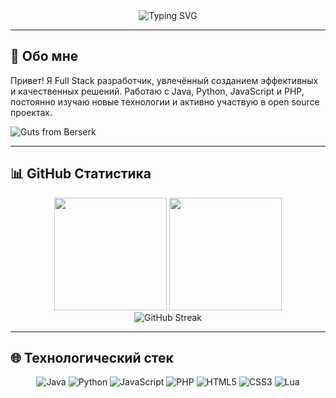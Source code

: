<div align="center">
  <img src="https://readme-typing-svg.demolab.com?font=Fira+Code&weight=7000&size=33&duration=4000&pause=1000&color=38BDF8&width=435&lines=Full+Stack+Developer;Java+%7C+Python+%7C+JS+%7C+PHP;Open+Source+Enthusiast" alt="Typing SVG" />
</div>

---

## 👋 Обо мне

Привет! Я Full Stack разработчик, увлечённый созданием эффективных и качественных решений. Работаю с Java, Python, JavaScript и PHP, постоянно изучаю новые технологии и активно участвую в open source проектах.

![Guts from Berserk](https://media1.tenor.com/m/rq-n48NBHEkAAAAd/berserk-guts.gif)

---

## 📊 GitHub Статистика

<div align="center">
  <img height="180em" src="https://github-readme-stats.vercel.app/api?username=Benqxc&show_icons=true&theme=tokyonight&include_all_commits=true&count_private=true"/>
  <img height="180em" src="https://github-readme-stats.vercel.app/api/top-langs/?username=Benqxc&layout=compact&langs_count=8&theme=tokyonight"/>
</div>

<div align="center">
  <img src="https://github-readme-streak-stats.herokuapp.com/?user=Benqxc&theme=tokyonight" alt="GitHub Streak" />
</div>

---

## 🌐 Технологический стек

<div align="center">
  <img src="https://img.shields.io/badge/Java-ED8B00?style=for-the-badge&logo=openjdk&logoColor=white" alt="Java"/>
  <img src="https://img.shields.io/badge/Python-3776AB?style=for-the-badge&logo=python&logoColor=white" alt="Python"/>
  <img src="https://img.shields.io/badge/JavaScript-F7DF1E?style=for-the-badge&logo=javascript&logoColor=black" alt="JavaScript"/>
  <img src="https://img.shields.io/badge/PHP-777BB4?style=for-the-badge&logo=php&logoColor=white" alt="PHP"/>
  <img src="https://img.shields.io/badge/HTML5-E34F26?style=for-the-badge&logo=html5&logoColor=white" alt="HTML5"/>
  <img src="https://img.shields.io/badge/CSS3-1572B6?style=for-the-badge&logo=css3&logoColor=white" alt="CSS3"/>
  <img src="https://img.shields.io/badge/Lua-2C2D72?style=for-the-badge&logo=lua&logoColor=white" alt="Lua"/>
</div>

